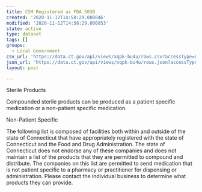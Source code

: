```yaml
---
title: CSM Registered as FDA 503B
created: '2020-11-12T14:58:29.000846'
modified: '2020-11-12T14:58:29.000853'
state: active
type: dataset
tags: []
groups:
  - Local Government
csv_url: 'https://data.ct.gov/api/views/xqpk-bu4u/rows.csv?accessType=DOWNLOAD'
json_url: 'https://data.ct.gov/api/views/xqpk-bu4u/rows.json?accessType=DOWNLOAD'
layout: post

---
```

Sterile Products

Compounded sterile products can be produced as a patient specific medication or a non-patient specific medication.  

Non-Patient Specific

The following list is composed of facilities both within and outside of the state of Connecticut that have appropriately registered with the state of Connecticut and the Food and Drug Administration. The state of Connecticut does not endorse any of these companies and does not maintain a list of the products that they are permitted to compound and distribute. The companies on this list are permitted to send medication that is not patient specific to a pharmacy or practitioner for dispensing or administration. Please contact the individual business to determine what products they can provide.
